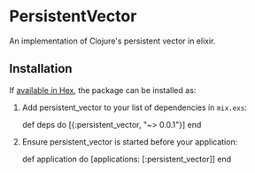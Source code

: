# PersistentVector

An implementation of Clojure's persistent vector in elixir.

## Installation

If [available in Hex](https://hex.pm/docs/publish), the package can be installed as:

  1. Add persistent_vector to your list of dependencies in `mix.exs`:

        def deps do
          [{:persistent_vector, "~> 0.0.1"}]
        end

  2. Ensure persistent_vector is started before your application:

        def application do
          [applications: [:persistent_vector]]
        end


